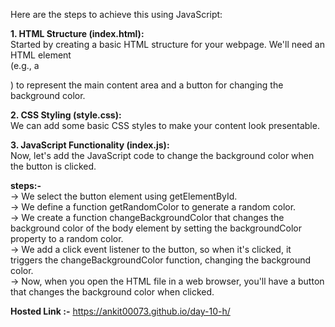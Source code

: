 Here are the steps to achieve this using JavaScript:

**1. HTML Structure (index.html):**<br />
   Started by creating a basic HTML structure for your webpage. We'll need an HTML element <br />
   (e.g., a <div>) to represent the main content area and a button for changing the background color.<br />

**2. CSS Styling (style.css):**<br />
   We can add some basic CSS styles to make your content look presentable.<br />

**3. JavaScript Functionality (index.js):**<br />
   Now, let's add the JavaScript code to change the background color when the button is clicked.<br />

   **steps:-**<br />
  -> We select the button element using getElementById.<br />
  -> We define a function getRandomColor to generate a random color.<br />
  -> We create a function changeBackgroundColor that changes the background color of the body element by setting the backgroundColor property to a random color.<br />
  -> We add a click event listener to the button, so when it's clicked, it triggers the changeBackgroundColor function, changing the background color.<br />
  -> Now, when you open the HTML file in a web browser, you'll have a button that changes the background color when clicked.<br />

**Hosted Link :-** https://ankit00073.github.io/day-10-h/
